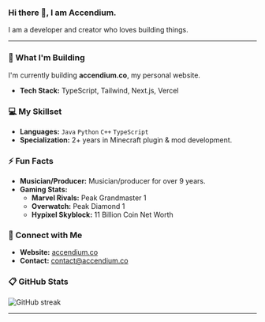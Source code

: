 ### Hi there 👋, I am Accendium.

I am a developer and creator who loves building things. 

---

### **🚀 What I'm Building**

I'm currently building **accendium.co**, my personal website.
- **Tech Stack:** TypeScript, Tailwind, Next.js, Vercel

### **💻 My Skillset**

- **Languages:** `Java` `Python` `C++` `TypeScript`
- **Specialization:** 2+ years in Minecraft plugin & mod development.

### **⚡ Fun Facts**
- **Musician/Producer:** Musician/producer for over 9 years.
- **Gaming Stats:**
    - **Marvel Rivals:** Peak Grandmaster 1
    - **Overwatch:** Peak Diamond 1
    - **Hypixel Skyblock:** 11 Billion Coin Net Worth

### **🔗 Connect with Me**

- **Website:** [accendium.co](https://accendium.co/)
- **Contact:** contact@accendium.co

### **📋 GitHub Stats**

<p align="left">
  <img src="https://github-readme-streak-stats-eight.vercel.app/?user=accendium&theme=tokyonight" alt="GitHub streak" />
</p>

---
